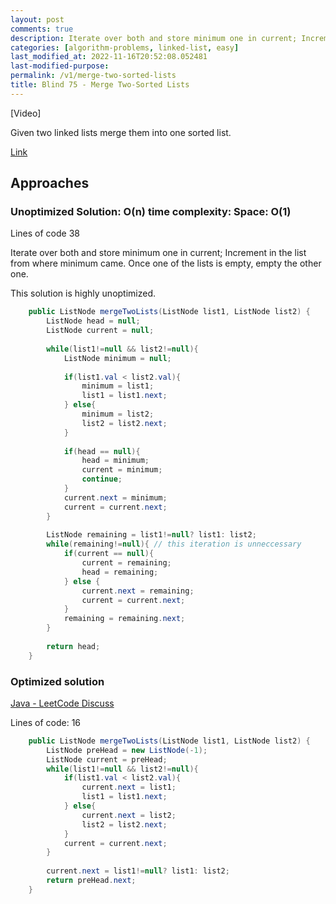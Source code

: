 ```yaml
---
layout: post
comments: true
description: Iterate over both and store minimum one in current; Increment in the list from where minimum came. Once one of the lists is empty, empty the other one.
categories: [algorithm-problems, linked-list, easy]
last_modified_at: 2022-11-16T20:52:08.052481
last-modified-purpose:
permalink: /v1/merge-two-sorted-lists
title: Blind 75 - Merge Two-Sorted Lists
---
```


[Video]

Given two linked lists merge them into one sorted list.

[Link](https://leetcode.com/problems/merge-two-sorted-lists/)

## Approaches

### Unoptimized Solution: O(n) time complexity: Space: O(1)

Lines of code 38

Iterate over both and store minimum one in current; Increment in the list from where minimum came. Once one of the lists is empty, empty the other one.

This solution is highly unoptimized.

```java
    public ListNode mergeTwoLists(ListNode list1, ListNode list2) {
        ListNode head = null;
        ListNode current = null;
        
        while(list1!=null && list2!=null){
            ListNode minimum = null;
            
            if(list1.val < list2.val){
                minimum = list1;
                list1 = list1.next;
            } else{
                minimum = list2;
                list2 = list2.next;
            }
            
            if(head == null){
                head = minimum;
                current = minimum;
                continue;
            }
            current.next = minimum;
            current = current.next;
        }
        
        ListNode remaining = list1!=null? list1: list2; 
        while(remaining!=null){ // this iteration is unneccessary
            if(current == null){
                current = remaining;
                head = remaining;
            } else {
                current.next = remaining;
                current = current.next;
            }
            remaining = remaining.next;
        }
        
        return head;
    }
```

### Optimized solution

[Java - LeetCode Discuss](https://leetcode.com/problems/merge-two-sorted-lists/discuss/2809815/Java)

Lines of code: 16

```java
    public ListNode mergeTwoLists(ListNode list1, ListNode list2) {
        ListNode preHead = new ListNode(-1);
        ListNode current = preHead;
        while(list1!=null && list2!=null){            
            if(list1.val < list2.val){
                current.next = list1;
                list1 = list1.next;
            } else{
                current.next = list2;
                list2 = list2.next;
            }
            current = current.next;
        }
        
        current.next = list1!=null? list1: list2;
        return preHead.next;
    }
```
